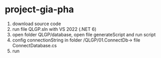 # project-gia-pha
1. download source code
2. run file QLGP.sln with VS 2022 (.NET 6)
3. open folder QLGP/database, open file generateScript and run script
4. config connectionString in folder /QLGP/01.ConnectDb-> file ConnectDatabase.cs
5. run 

